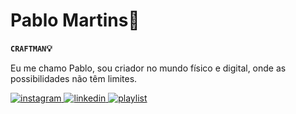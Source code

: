 # Pablo Martins🦎

**`CRAFTMAN`💡**

Eu me chamo Pablo, sou criador no mundo físico e digital, onde as possibilidades não têm limites.


<p aligh="center">
    <a href="https://instagram.com/pxbmr" target="_blank">
    <img alt="instagram" title="Meu instagram" src="https://img.shields.io/badge/-Instagram-%23E4405F?style=for-the-badge&logo=instagram&logoColor=white" target="_blank">
    </a>
<!-- 
    <a href="https://www.twitch.tv/rafaballerinii" target="_blank"><img src="https://img.shields.io/badge/Twitch-9146FF?style=for-the-badge&logo=twitch&logoColor=white" target="_blank"></a>
    <a href="https://discord.gg/wagxzStdcR" target="_blank"><img src="https://img.shields.io/badge/Discord-7289DA?style=for-the-badge&logo=discord&logoColor=white" target="_blank"></a>
    <a href = "mailto:contatorafaballerini@gmail.com"><img src="https://img.shields.io/badge/-Gmail-%23333?style=for-the-badge&logo=gmail&logoColor=white" target="_blank"></a>
 -->
    <a href="https://www.linkedin.com/in/pablx" target="_blank">
    <img alt="linkedin" title="Me mande um oi👋" src="https://img.shields.io/badge/-LinkedIn-%230077B5?style=for-the-badge&logo=linkedin&logoColor=white" target="_blank">
    </a> 
    <a href="https://www.youtube.com/watch?v=cNK5xSs_A28&list=PLE_a_8cuPsBCLR-zqYsvMBWOTr_oCb7QK" target="_blank">
    <img alt="playlist" title="Minha playlist" src="https://img.shields.io/badge/YouTube-FF0000?style=for-the-badge&logo=youtube&logoColor=white" target="_blank">
    </a>
</p>
